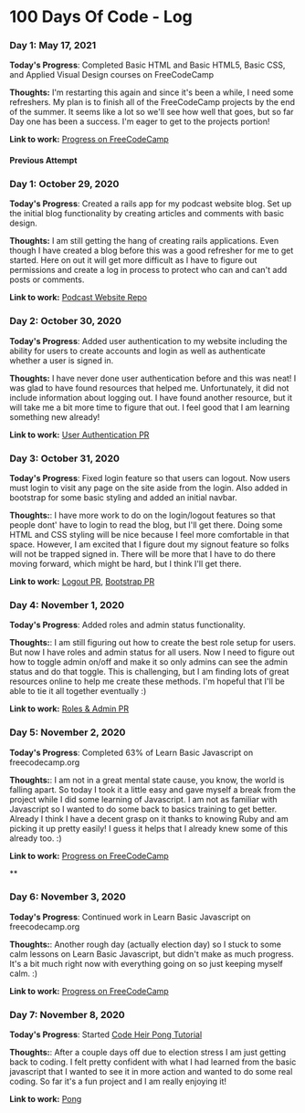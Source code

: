 # 100 Days Of Code - Log
### Day 1: May 17, 2021

**Today's Progress**: Completed Basic HTML and Basic HTML5, Basic CSS, and Applied Visual Design courses on FreeCodeCamp

**Thoughts:** I'm restarting this again and since it's been a while, I need some refreshers. My plan is to finish all of the FreeCodeCamp projects by the end of the summer. It seems like a lot so we'll see how well that goes, but so far Day one has been a success. I'm eager to get to the projects portion!

**Link to work:** [Progress on FreeCodeCamp](https://www.freecodecamp.org/bradwee)

#### Previous Attempt
### Day 1: October 29, 2020

**Today's Progress**: Created a rails app for my podcast website blog. Set up the initial blog functionality by creating articles and comments with basic design.

**Thoughts:** I am still getting the hang of creating rails applications. Even though I have created a blog before this was a good refresher for me to get started. Here on out it will get more difficult as I have to figure out permissions and create a log in process to protect who can and can't add posts or comments.

**Link to work:** [Podcast Website Repo](https://github.com/bradweee/liked_it_website)

### Day 2: October 30, 2020

**Today's Progress**: Added user authentication to my website including the ability for users to create accounts and login as well as authenticate whether a user is signed in.

**Thoughts:** I have never done user authentication before and this was neat! I was glad to have found resources that helped me. Unfortunately, it did not include information about logging out. I have found another resource, but it will take me a bit more time to figure that out. I feel good that I am learning something new already!

**Link to work:** [User Authentication PR](https://github.com/bradweee/liked_it_website/pull/1)

### Day 3: October 31, 2020

**Today's Progress**: Fixed login feature so that users can logout. Now users must login to visit any page on the site aside from the login. Also added in bootstrap for some basic styling and added an initial navbar.

**Thoughts:**: I have more work to do on the login/logout features so that people dont' have to login to read the blog, but I'll get there. Doing some HTML and CSS styling will be nice because I feel more comfortable in that space. However, I am excited that I figure dout my signout feature so folks will not be trapped signed in. There will be more that I have to do there moving forward, which might be hard, but I think I'll get there. 

**Link to work:** [Logout PR](https://github.com/bradweee/liked_it_website/pull/2), [Bootstrap PR](https://github.com/bradweee/liked_it_website/pull/3)

### Day 4: November 1, 2020

**Today's Progress**: Added roles and admin status functionality.

**Thoughts:**: I am still figuring out how to create the best role setup for users. But now I have roles and admin status for all users. Now I need to figure out how to toggle admin on/off and make it so only admins can see the admin status and do that toggle. This is challenging, but I am finding lots of great resources online to help me create these methods. I'm hopeful that I'll be able to tie it all together eventually :) 

**Link to work:** [Roles & Admin PR](https://github.com/bradweee/liked_it_website/pull/4)

### Day 5: November 2, 2020

**Today's Progress**: Completed 63% of Learn Basic Javascript on freecodecamp.org

**Thoughts:**: I am not in a great mental state cause, you know, the world is falling apart. So today I took it a little easy and gave myself a break from the project while I did some learning of Javascript. I am not as familiar with Javascript so I wanted to do some back to basics training to get better. Already I think I have a decent grasp on it thanks to knowing Ruby and am picking it up pretty easily! I guess it helps that I already knew some of this already too. :) 

**Link to work:** [Progress on FreeCodeCamp](https://www.freecodecamp.org/bradwee)

**

### Day 6: November 3, 2020

**Today's Progress**: Continued work in Learn Basic Javascript on freecodecamp.org

**Thoughts:**: Another rough day (actually election day) so I stuck to some calm lessons on Learn Basic Javascript, but didn't make as much progress. It's a bit much right now with everything going on so just keeping myself calm. :) 

**Link to work:** [Progress on FreeCodeCamp](https://www.freecodecamp.org/bradwee)

### Day 7: November 8, 2020

**Today's Progress**: Started [Code Heir Pong Tutorial](https://codeheir.com/2019/02/04/how-to-code-pong-1972-1/)

**Thoughts:**: After a couple days off due to election stress I am just getting back to coding. I felt pretty confident with what I had learned from the basic javascript that I wanted to see it in more action and wanted to do some real coding. So far it's a fun project and I am really enjoying it!

**Link to work:** [Pong]()


